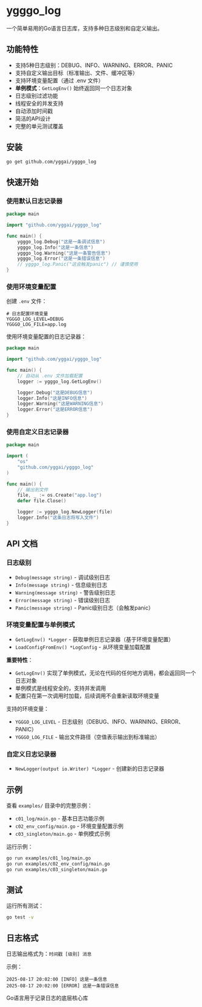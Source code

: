 # ygggo_log

一个简单易用的Go语言日志库，支持多种日志级别和自定义输出。

## 功能特性

- 支持5种日志级别：DEBUG、INFO、WARNING、ERROR、PANIC
- 支持自定义输出目标（标准输出、文件、缓冲区等）
- 支持环境变量配置（通过 .env 文件）
- **单例模式**：`GetLogEnv()` 始终返回同一个日志对象
- 日志级别过滤功能
- 线程安全的并发支持
- 自动添加时间戳
- 简洁的API设计
- 完整的单元测试覆盖

## 安装

```bash
go get github.com/yggai/ygggo_log
```

## 快速开始

### 使用默认日志记录器

```go
package main

import "github.com/yggai/ygggo_log"

func main() {
    ygggo_log.Debug("这是一条调试信息")
    ygggo_log.Info("这是一条信息")
    ygggo_log.Warning("这是一条警告信息")
    ygggo_log.Error("这是一条错误信息")
    // ygggo_log.Panic("这会触发panic") // 谨慎使用
}
```

### 使用环境变量配置

创建 `.env` 文件：
```env
# 日志配置环境变量
YGGGO_LOG_LEVEL=DEBUG
YGGGO_LOG_FILE=app.log
```

使用环境变量配置的日志记录器：
```go
package main

import "github.com/yggai/ygggo_log"

func main() {
    // 自动从 .env 文件加载配置
    logger := ygggo_log.GetLogEnv()

    logger.Debug("这是DEBUG信息")
    logger.Info("这是INFO信息")
    logger.Warning("这是WARNING信息")
    logger.Error("这是ERROR信息")
}
```

### 使用自定义日志记录器

```go
package main

import (
    "os"
    "github.com/yggai/ygggo_log"
)

func main() {
    // 输出到文件
    file, _ := os.Create("app.log")
    defer file.Close()

    logger := ygggo_log.NewLogger(file)
    logger.Info("这条日志将写入文件")
}
```

## API 文档

### 日志级别

- `Debug(message string)` - 调试级别日志
- `Info(message string)` - 信息级别日志
- `Warning(message string)` - 警告级别日志
- `Error(message string)` - 错误级别日志
- `Panic(message string)` - Panic级别日志（会触发panic）

### 环境变量配置与单例模式

- `GetLogEnv() *Logger` - 获取单例日志记录器（基于环境变量配置）
- `LoadConfigFromEnv() *LogConfig` - 从环境变量加载配置

**重要特性**：
- `GetLogEnv()` 实现了单例模式，无论在代码的任何地方调用，都会返回同一个日志对象
- 单例模式是线程安全的，支持并发调用
- 配置只在第一次调用时加载，后续调用不会重新读取环境变量

支持的环境变量：
- `YGGGO_LOG_LEVEL` - 日志级别（DEBUG、INFO、WARNING、ERROR、PANIC）
- `YGGGO_LOG_FILE` - 输出文件路径（空值表示输出到标准输出）

### 自定义日志记录器

- `NewLogger(output io.Writer) *Logger` - 创建新的日志记录器

## 示例

查看 `examples/` 目录中的完整示例：

- `c01_log/main.go` - 基本日志功能示例
- `c02_env_config/main.go` - 环境变量配置示例
- `c03_singleton/main.go` - 单例模式示例

运行示例：

```bash
go run examples/c01_log/main.go
go run examples/c02_env_config/main.go
go run examples/c03_singleton/main.go
```

## 测试

运行所有测试：

```bash
go test -v
```

## 日志格式

日志输出格式为：`时间戳 [级别] 消息`

示例：
```
2025-08-17 20:02:00 [INFO] 这是一条信息
2025-08-17 20:02:00 [ERROR] 这是一条错误信息
```
Go语言用于记录日志的底层核心库
